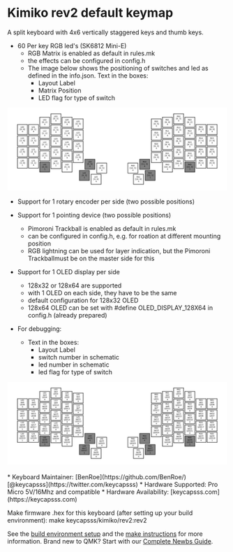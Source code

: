 # Kimiko rev2 default keymap

A split keyboard with 4x6 vertically staggered keys and thumb keys.

- 60 Per key RGB led's (SK6812 Mini-E)
	- RGB Matrix is enabled as default in rules.mk
	- the effects can be configured in config.h 
	- The image below shows the positioning of switches and led as defined in the info.json. Text in the boxes:<br /> 
		- Layout Label<br /> 
		- Matrix Position<br /> 
		- LED flag for type of switch<br /> 
<img src="https://github.com/Ex3c4Def/dev_images/blob/main/kimiko_rev2_layout_position_matrix.png" width="800" />

	
- Support for 1 rotary encoder per side (two possible positions)  
  
- Support for 1 pointing device (two possible positions)  
	- Pimoroni Trackball is enabled as default in rules.mk  
	- can be configured in config.h, e.g. for roation at different mounting position  
	- RGB lightning can be used for layer indication, but the Pimoroni Trackballmust be on the master side for this  
  	
- Support for 1 OLED display per side  
	- 128x32 or 128x64 are supported  
	- with 1 OLED on each side, they have to be the same  
	- default configuration for 128x32 OLED  
	- 128x64 OLED can be set with #define OLED_DISPLAY_128X64 in config.h (already prepared)  
   
- For debugging:
	- Text in the boxes:<br />   
		- Layout Label<br />   
		- switch number in schematic<br />   
		- led number in schematic<br />   
		- led flag for type of switch<br /> 
<img src="https://github.com/Ex3c4Def/dev_images/blob/main/kimiko_rev2_layout_position_schematic.png" width="800" />
<br /> 
<br /> 
* Keyboard Maintainer: [BenRoe](https://github.com/BenRoe/) [@keycapsss](https://twitter.com/keycapsss)
* Hardware Supported: Pro Micro 5V/16Mhz and compatible
* Hardware Availability: [keycapsss.com](https://keycapsss.com)

Make firmware .hex for this keyboard (after setting up your build environment):
	make keycapsss/kimiko/rev2:rev2

See the [build environment setup](https://docs.qmk.fm/#/getting_started_build_tools) and the [make instructions](https://docs.qmk.fm/#/getting_started_make_guide) for more information. Brand new to QMK? Start with our [Complete Newbs Guide](https://docs.qmk.fm/#/newbs).

